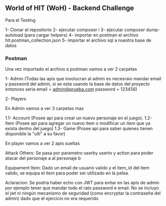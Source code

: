 <h2>World of HIT (WoH) - Backend Challenge</h2>
Para el Testing

1- Clonar el repositorio
2- ejecutar composer i
3- ejecutar composer dump-autoload (para cargar helpers)
4- importar en postman el archivo hit.postman_collection.json
5- importar el archivo sql a nuestra base de datos

<h3>Postman</h3>

Una vez importado el archivo a postman vamos a ver 2 carpetas

1- Admin (Todas las apis que involucran al admin es necesraio mandar email y password del admin, si se esta usando la base de datos del proyecto entonces seria
email = admin@prueba.com
password = 123456)

2- Players

En Admin vamos a ver 3 carpetas mas

1.1- Account (Posee api para crear un nuevo personaje en el juego).
1.2- Item (Posee api para agregar un nuevo item o modificar un item que ya exista dentro del juego)
1.3- Game (Posee api para saber quienes tienen disponible la "ulti" a su favor)

En player vamos a ver 2 apis sueltas

Attack Others: Se pasa por parametro userby userto y action para poder atacar del personaje a al personaje b

Equipament Item: Dado un email de usuario valido y el item_id del item valido, se equipa el item para poder ser utilizado en la pelea.

Aclaracion: Se podría haber echo con JWT para evitar en las apis de admin por ejemplo tener que mandar todo el rato password e email. No se incluyo el jwt ni ningún mecanismo de seguridad (como encryptar la contraseña del admin) dado que el ejercicio no era requerido
